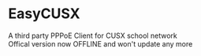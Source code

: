 # EasyCUSX
A third party PPPoE Client for CUSX school network
<br>
Offical version now OFFLINE and won't update any more
